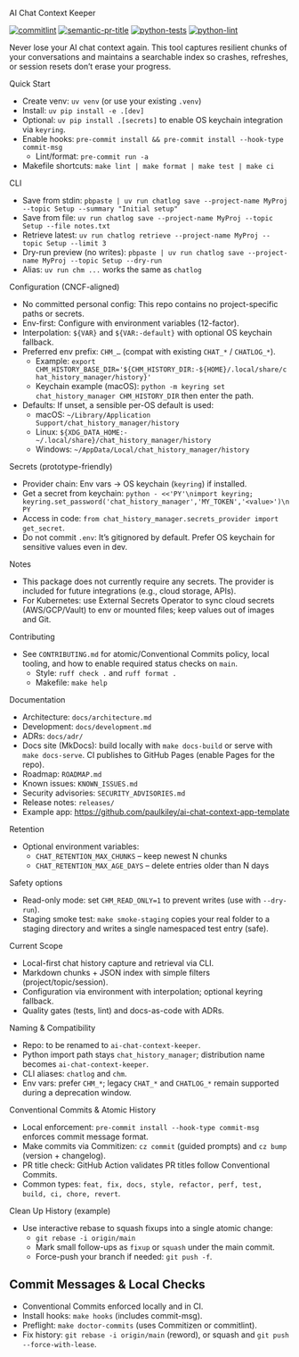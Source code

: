 AI Chat Context Keeper

[![commitlint](https://github.com/paulkiley/ai-chat-context-keeper/actions/workflows/commitlint.yml/badge.svg)](https://github.com/paulkiley/ai-chat-context-keeper/actions/workflows/commitlint.yml)
[![semantic-pr-title](https://github.com/paulkiley/ai-chat-context-keeper/actions/workflows/semantic-pr.yml/badge.svg)](https://github.com/paulkiley/ai-chat-context-keeper/actions/workflows/semantic-pr.yml)
[![python-tests](https://github.com/paulkiley/ai-chat-context-keeper/actions/workflows/python-tests.yml/badge.svg)](https://github.com/paulkiley/ai-chat-context-keeper/actions/workflows/python-tests.yml)
[![python-lint](https://github.com/paulkiley/ai-chat-context-keeper/actions/workflows/python-lint.yml/badge.svg)](https://github.com/paulkiley/ai-chat-context-keeper/actions/workflows/python-lint.yml)

Never lose your AI chat context again. This tool captures resilient chunks of your conversations and maintains a searchable index so crashes, refreshes, or session resets don’t erase your progress.

Quick Start

- Create venv: `uv venv` (or use your existing `.venv`)
- Install: `uv pip install -e .[dev]`
- Optional: `uv pip install .[secrets]` to enable OS keychain integration via `keyring`.
- Enable hooks: `pre-commit install && pre-commit install --hook-type commit-msg`
  - Lint/format: `pre-commit run -a`
 - Makefile shortcuts: `make lint | make format | make test | make ci`

CLI

- Save from stdin: `pbpaste | uv run chatlog save --project-name MyProj --topic Setup --summary "Initial setup"`
- Save from file: `uv run chatlog save --project-name MyProj --topic Setup --file notes.txt`
- Retrieve latest: `uv run chatlog retrieve --project-name MyProj --topic Setup --limit 3`
 - Dry-run preview (no writes): `pbpaste | uv run chatlog save --project-name MyProj --topic Setup --dry-run`
 - Alias: `uv run chm ...` works the same as `chatlog`

Configuration (CNCF-aligned)

- No committed personal config: This repo contains no project-specific paths or secrets.
- Env-first: Configure with environment variables (12-factor).
- Interpolation: `${VAR}` and `${VAR:-default}` with optional OS keychain fallback.
- Preferred env prefix: `CHM_…` (compat with existing `CHAT_*` / `CHATLOG_*`).
  - Example: `export CHM_HISTORY_BASE_DIR='${CHM_HISTORY_DIR:-${HOME}/.local/share/chat_history_manager/history}'`
  - Keychain example (macOS): `python -m keyring set chat_history_manager CHM_HISTORY_DIR` then enter the path.
- Defaults: If unset, a sensible per-OS default is used:
  - macOS: `~/Library/Application Support/chat_history_manager/history`
  - Linux: `${XDG_DATA_HOME:-~/.local/share}/chat_history_manager/history`
  - Windows: `~/AppData/Local/chat_history_manager/history`

Secrets (prototype-friendly)

- Provider chain: Env vars → OS keychain (`keyring`) if installed.
- Get a secret from keychain: `python - <<'PY'\nimport keyring; keyring.set_password('chat_history_manager','MY_TOKEN','<value>')\nPY`
- Access in code: `from chat_history_manager.secrets_provider import get_secret`.
- Do not commit `.env`: It’s gitignored by default. Prefer OS keychain for sensitive values even in dev.

Notes

- This package does not currently require any secrets. The provider is included for future integrations (e.g., cloud storage, APIs).
- For Kubernetes: use External Secrets Operator to sync cloud secrets (AWS/GCP/Vault) to env or mounted files; keep values out of images and Git.

Contributing

- See `CONTRIBUTING.md` for atomic/Conventional Commits policy, local tooling, and how to enable required status checks on `main`.
  - Style: `ruff check .` and `ruff format .`
  - Makefile: `make help`

Documentation

- Architecture: `docs/architecture.md`
- Development: `docs/development.md`
- ADRs: `docs/adr/`
 - Docs site (MkDocs): build locally with `make docs-build` or serve with `make docs-serve`. CI publishes to GitHub Pages (enable Pages for the repo).
 - Roadmap: `ROADMAP.md`
 - Known issues: `KNOWN_ISSUES.md`
 - Security advisories: `SECURITY_ADVISORIES.md`
 - Release notes: `releases/`
  - Example app: https://github.com/paulkiley/ai-chat-context-app-template

Retention

- Optional environment variables:
  - `CHAT_RETENTION_MAX_CHUNKS` – keep newest N chunks
  - `CHAT_RETENTION_MAX_AGE_DAYS` – delete entries older than N days

Safety options

- Read-only mode: set `CHM_READ_ONLY=1` to prevent writes (use with `--dry-run`).
- Staging smoke test: `make smoke-staging` copies your real folder to a staging directory and writes a single namespaced test entry (safe).

Current Scope

- Local-first chat history capture and retrieval via CLI.
- Markdown chunks + JSON index with simple filters (project/topic/session).
- Configuration via environment with interpolation; optional keyring fallback.
- Quality gates (tests, lint) and docs-as-code with ADRs.

Naming & Compatibility

- Repo: to be renamed to `ai-chat-context-keeper`.
- Python import path stays `chat_history_manager`; distribution name becomes `ai-chat-context-keeper`.
- CLI aliases: `chatlog` and `chm`.
- Env vars: prefer `CHM_*`; legacy `CHAT_*` and `CHATLOG_*` remain supported during a deprecation window.

Conventional Commits & Atomic History

- Local enforcement: `pre-commit install --hook-type commit-msg` enforces commit message format.
- Make commits via Commitizen: `cz commit` (guided prompts) and `cz bump` (version + changelog).
- PR title check: GitHub Action validates PR titles follow Conventional Commits.
- Common types: `feat, fix, docs, style, refactor, perf, test, build, ci, chore, revert`.

Clean Up History (example)

- Use interactive rebase to squash fixups into a single atomic change:
  - `git rebase -i origin/main`
  - Mark small follow-ups as `fixup` or `squash` under the main commit.
  - Force-push your branch if needed: `git push -f`.


## Commit Messages & Local Checks

- Conventional Commits enforced locally and in CI.
- Install hooks: `make hooks` (includes commit-msg).
- Preflight: `make doctor-commits` (uses Commitizen or commitlint).
- Fix history: `git rebase -i origin/main` (reword), or squash and `git push --force-with-lease`.
